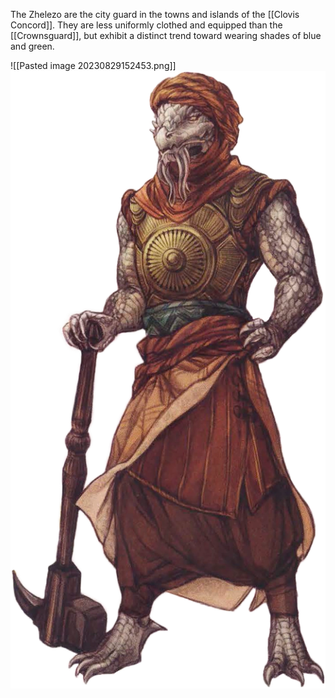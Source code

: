 The Zhelezo are the city guard in the towns and islands of the [[Clovis Concord]]. They are less uniformly clothed and equipped than the [[Crownsguard]], but exhibit a distinct trend toward wearing shades of blue and green.

![[Pasted image 20230829152453.png]]
<img src="/assets/Pasted image 20230829152453.png"/>